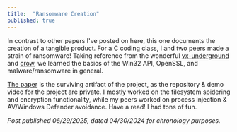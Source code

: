 ```yaml
---
title:  "Ransomware Creation"
published: true
---
```


In contrast to other papers I've posted on here, this one documents the creation of a tangible product. For a C coding class, I and two peers made a strain of ransomware! Taking reference from the wonderful [vx-underground][vx] and [crow][crow], we learned the basics of the Win32 API, OpenSSL, and malware/ransomware in general.

[The paper][paper] is the surviving artifact of the project, as the repository & demo video for the project are private. I mostly worked on the filesystem spidering and encryption functionality, while my peers worked on process injection & AV/Windows Defender avoidance. Have a read! I had tons of fun.

_Post published 06/29/2025, dated 04/30/2024 for chronology purposes._

[paper]: https://legacv.github.io/files/legacv-ransomware-project.pdf
[vx]: https://vx-underground.org/
[crow]: https://www.youtube.com/@crr0ww